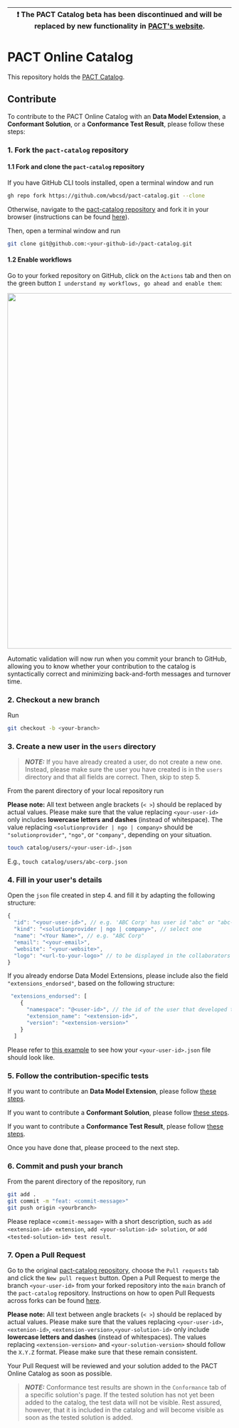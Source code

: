 | :exclamation:  The PACT Catalog beta has been discontinued and will be replaced by new functionality in [PACT's website](https://carbon-transparency.com). |
|--------------------------------------------------------------------------------------------------------------------------------------------------------------------|

# PACT Online Catalog

This repository holds the [PACT Catalog](https://pact-catalog.sine.dev).

## Contribute

To contribute to the PACT Online Catalog with an <strong>Data Model Extension</strong>, a <strong>Conformant Solution</strong>, or a <strong>Conformance Test Result</strong>, please follow these steps:

### 1. Fork the `pact-catalog` repository

#### 1.1 Fork and clone the `pact-catalog` repository

If you have GitHub CLI tools installed, open a terminal window and run

```sh
gh repo fork https://github.com/wbcsd/pact-catalog.git --clone
```

Otherwise, navigate to the [pact-catalog repository](https://github.com/sine-fdn/pact-catalog.git) and fork it in your browser (instructions can be found [here](https://docs.github.com/en/get-started/quickstart/fork-a-repo#forking-a-repository)).

Then, open a terminal window and run

```sh
git clone git@github.com:<your-github-id>/pact-catalog.git
```

#### 1.2 Enable workflows

Go to your forked repository on GitHub, click on the `Actions` tab and then on the green button `I understand my workflows, go ahead and enable them`:

<p align="center">
  <img src="https://github.com/wbcsd/pact-catalog/assets/100690574/971ec9e4-2222-44d9-ae5c-259d5e4b26f4" width=800>
</p>

Automatic validation will now run when you commit your branch to GitHub, allowing you to know whether your contribution to the catalog is syntactically correct and minimizing back-and-forth messages and turnover time.

### 2. Checkout a new branch

Run

```sh
git checkout -b <your-branch>
```
### 3. Create a new user in the `users` directory

> **_NOTE:_** If you have already created a user, do not create a new one. Instead, please make sure the user you have created is in the `users` directory and that all fields are correct. Then, skip to step 5.

From the parent directory of your local repository run


<strong>Please note:</strong> All text between angle brackets (`< >`) should be replaced by actual values. Please make sure that the value replacing `<your-user-id>` only includes <strong>lowercase letters and dashes</strong> (instead of whitespace). The value replacing `<solutionprovider | ngo | company>` should be `"solutionprovider"`, `"ngo"`, or `"company"`, depending on your situation.

```sh
touch catalog/users/<your-user-id>.json
```

E.g., `touch catalog/users/abc-corp.json`

### 4. Fill in your user's details

Open the `json` file created in step 4. and fill it by adapting the following structure:

```javascript
{
  "id": "<your-user-id>", // e.g. 'ABC Corp' has user id "abc" or "abc-corp"
  "kind": "<solutionprovider | ngo | company>", // select one
  "name": "<Your Name>", // e.g. "ABC Corp"
  "email": "<your-email>",
  "website": "<your-website>",
  "logo": "<url-to-your-logo>" // to be displayed in the collaborators page (optional)
}
```

If you already endorse Data Model Extensions, please include also the field `"extensions_endorsed"`, based on the following structure:
```javascript
 "extensions_endorsed": [
    {
      "namespace": "@<user-id>", // the id of the user that developed the extension
      "extension_name": "<extension-id>",
      "version": "<extension-version>"
    }
  ]
```

Please refer to [this example](./catalog/examples/users/example-institution.json) to see how your `<your-user-id>.json` file should look like.

### 5. Follow the contribution-specific tests

If you want to contribute an <strong>Data Model Extension</strong>, please follow [these steps](/CONTRIB_EXTENSION.md).

If you want to contribute a <strong>Conformant Solution</strong>, please follow [these steps](/CONTRIB_SOLUTION.md).

If you want to contribute a <strong>Conformance Test Result</strong>, please follow [these steps](/CONTRIB_TEST.md).

Once you have done that, please proceed to the next step.

### 6. Commit and push your branch

From the parent directory of the repository, run

```sh
git add .
git commit -m "feat: <commit-message>"
git push origin <yourbranch>
```

Please replace `<commit-message>` with a short description, such as `add <extension-id> extension`, `add <your-solution-id> solution`, or `add <tested-solution-id> test result`.

### 7. Open a Pull Request

Go to the original [pact-catalog repository](https://github.com/sine-fdn/pact-catalog), choose the `Pull requests` tab and click the `New pull request` button.
Open a Pull Request to merge the branch `<your-user-id>` from your forked repository into the `main` branch of the `pact-catalog` repository. Instructions on how to open Pull Requests across forks can be found [here](https://docs.github.com/en/pull-requests/collaborating-with-pull-requests/proposing-changes-to-your-work-with-pull-requests/creating-a-pull-request-from-a-fork).

<strong>Please note:</strong> All text between angle brackets (`< >`) should be replaced by actual values. Please make sure that the values replacing `<your-user-id>`, `<extenion-id>`, `<extension-version>`,`<your-solution-id>` only include <strong>lowercase letters and dashes</strong> (instead of whitespaces). The values replacing `<extension-version>` and `<your-solution-version>` should follow the `X.Y.Z` format. Please make sure that these remain consistent.

Your Pull Request will be reviewed and your solution added to the PACT Online Catalog as soon as possible.

> **_NOTE:_** Conformance test results are shown in the `Conformance` tab of a specific solution's page. If the tested solution has not yet been added to the catalog, the test data will not be visible. Rest assured, however, that it is included in the catalog and will become visible as soon as the tested solution is added.

